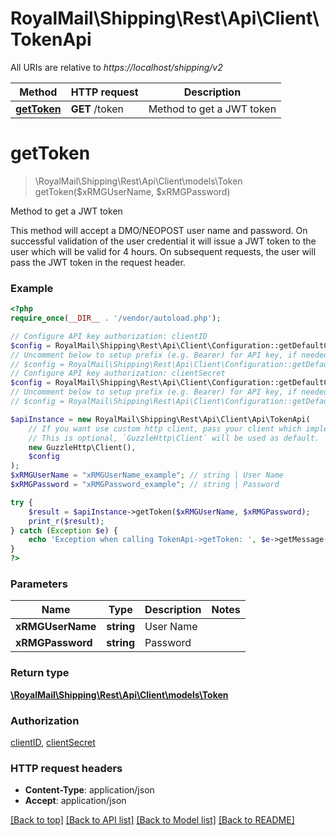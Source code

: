 # RoyalMail\Shipping\Rest\Api\Client\TokenApi

All URIs are relative to *https://localhost/shipping/v2*

Method | HTTP request | Description
------------- | ------------- | -------------
[**getToken**](TokenApi.md#getToken) | **GET** /token | Method to get a JWT token


# **getToken**
> \RoyalMail\Shipping\Rest\Api\Client\models\Token getToken($xRMGUserName, $xRMGPassword)

Method to get a JWT token

This method will accept a DMO/NEOPOST user name and password. On successful validation of the user credential it will issue a JWT token to the user which will be valid for 4 hours. On subsequent requests, the user will pass the JWT token in the request header.

### Example
```php
<?php
require_once(__DIR__ . '/vendor/autoload.php');

// Configure API key authorization: clientID
$config = RoyalMail\Shipping\Rest\Api\Client\Configuration::getDefaultConfiguration()->setApiKey('X-IBM-Client-Id', 'YOUR_API_KEY');
// Uncomment below to setup prefix (e.g. Bearer) for API key, if needed
// $config = RoyalMail\Shipping\Rest\Api\Client\Configuration::getDefaultConfiguration()->setApiKeyPrefix('X-IBM-Client-Id', 'Bearer');
// Configure API key authorization: clientSecret
$config = RoyalMail\Shipping\Rest\Api\Client\Configuration::getDefaultConfiguration()->setApiKey('X-IBM-Client-Secret', 'YOUR_API_KEY');
// Uncomment below to setup prefix (e.g. Bearer) for API key, if needed
// $config = RoyalMail\Shipping\Rest\Api\Client\Configuration::getDefaultConfiguration()->setApiKeyPrefix('X-IBM-Client-Secret', 'Bearer');

$apiInstance = new RoyalMail\Shipping\Rest\Api\Client\Api\TokenApi(
    // If you want use custom http client, pass your client which implements `GuzzleHttp\ClientInterface`.
    // This is optional, `GuzzleHttp\Client` will be used as default.
    new GuzzleHttp\Client(),
    $config
);
$xRMGUserName = "xRMGUserName_example"; // string | User Name
$xRMGPassword = "xRMGPassword_example"; // string | Password

try {
    $result = $apiInstance->getToken($xRMGUserName, $xRMGPassword);
    print_r($result);
} catch (Exception $e) {
    echo 'Exception when calling TokenApi->getToken: ', $e->getMessage(), PHP_EOL;
}
?>
```

### Parameters

Name | Type | Description  | Notes
------------- | ------------- | ------------- | -------------
 **xRMGUserName** | **string**| User Name |
 **xRMGPassword** | **string**| Password |

### Return type

[**\RoyalMail\Shipping\Rest\Api\Client\models\Token**](../Model/Token.md)

### Authorization

[clientID](../../README.md#clientID), [clientSecret](../../README.md#clientSecret)

### HTTP request headers

 - **Content-Type**: application/json
 - **Accept**: application/json

[[Back to top]](#) [[Back to API list]](../../README.md#documentation-for-api-endpoints) [[Back to Model list]](../../README.md#documentation-for-models) [[Back to README]](../../README.md)

